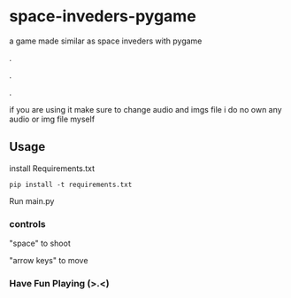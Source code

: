 # space-inveders-pygame

a game made similar as space inveders with pygame

.

.

.

if you are using it make sure to change audio and imgs file i do no own any audio or img file myself

## Usage

install Requirements.txt

```
pip install -t requirements.txt
```

Run main.py

### controls 

"space" to shoot

"arrow keys" to move

### Have Fun Playing (>.<)
